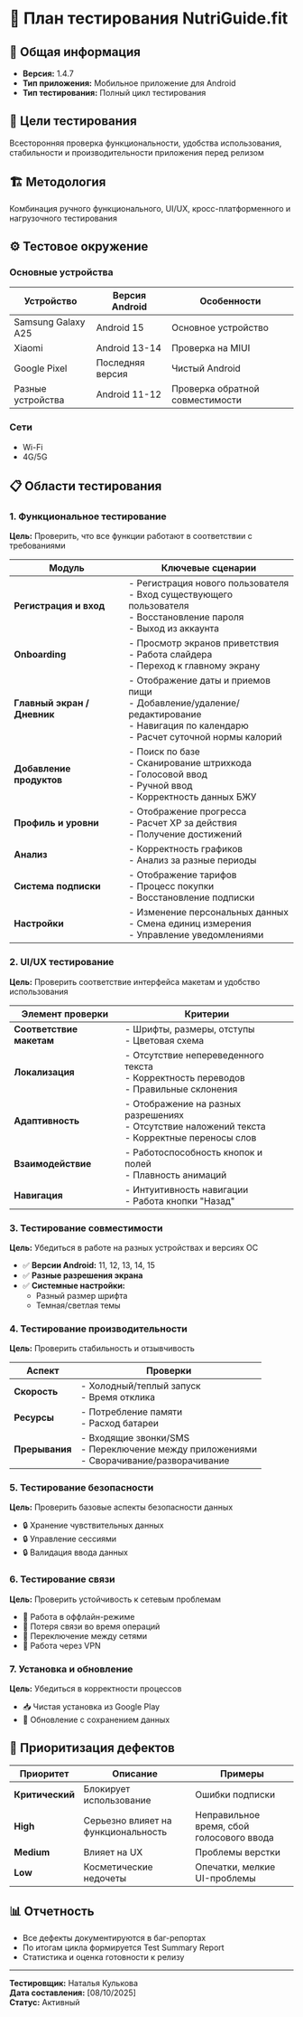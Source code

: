 # 🧪 План тестирования NutriGuide.fit

## 📱 Общая информация
- **Версия:** 1.4.7
- **Тип приложения:** Мобильное приложение для Android
- **Тип тестирования:** Полный цикл тестирования

## 🎯 Цели тестирования
Всесторонняя проверка функциональности, удобства использования, стабильности и производительности приложения перед релизом

## 🏗 Методология
Комбинация ручного функционального, UI/UX, кросс-платформенного и нагрузочного тестирования

## ⚙️ Тестовое окружение

### Основные устройства
| Устройство | Версия Android | Особенности |
|------------|----------------|-------------|
| Samsung Galaxy A25 | Android 15 | Основное устройство |
| Xiaomi | Android 13-14 | Проверка на MIUI |
| Google Pixel | Последняя версия | Чистый Android |
| Разные устройства | Android 11-12 | Проверка обратной совместимости |

### Сети
- Wi-Fi
- 4G/5G

## 📋 Области тестирования

### 1. Функциональное тестирование
**Цель:** Проверить, что все функции работают в соответствии с требованиями

| Модуль | Ключевые сценарии |
|--------|-------------------|
| **Регистрация и вход** | - Регистрация нового пользователя<br>- Вход существующего пользователя<br>- Восстановление пароля<br>- Выход из аккаунта |
| **Onboarding** | - Просмотр экранов приветствия<br>- Работа слайдера<br>- Переход к главному экрану |
| **Главный экран / Дневник** | - Отображение даты и приемов пищи<br>- Добавление/удаление/редактирование<br>- Навигация по календарю<br>- Расчет суточной нормы калорий |
| **Добавление продуктов** | - Поиск по базе<br>- Сканирование штрихкода<br>- Голосовой ввод<br>- Ручной ввод<br>- Корректность данных БЖУ |
| **Профиль и уровни** | - Отображение прогресса<br>- Расчет XP за действия<br>- Получение достижений |
| **Анализ** | - Корректность графиков<br>- Анализ за разные периоды |
| **Система подписки** | - Отображение тарифов<br>- Процесс покупки<br>- Восстановление подписки |
| **Настройки** | - Изменение персональных данных<br>- Смена единиц измерения<br>- Управление уведомлениями |

### 2. UI/UX тестирование
**Цель:** Проверить соответствие интерфейса макетам и удобство использования

| Элемент проверки | Критерии |
|------------------|----------|
| **Соответствие макетам** | - Шрифты, размеры, отступы<br>- Цветовая схема |
| **Локализация** | - Отсутствие непереведенного текста<br>- Корректность переводов<br>- Правильные склонения |
| **Адаптивность** | - Отображение на разных разрешениях<br>- Отсутствие наложений текста<br>- Корректные переносы слов |
| **Взаимодействие** | - Работоспособность кнопок и полей<br>- Плавность анимаций |
| **Навигация** | - Интуитивность навигации<br>- Работа кнопки "Назад" |

### 3. Тестирование совместимости
**Цель:** Убедиться в работе на разных устройствах и версиях ОС

- ✅ **Версии Android:** 11, 12, 13, 14, 15
- ✅ **Разные разрешения экрана**
- ✅ **Системные настройки:**
  - Разный размер шрифта
  - Темная/светлая темы

### 4. Тестирование производительности
**Цель:** Проверить стабильность и отзывчивость

| Аспект | Проверки |
|--------|----------|
| **Скорость** | - Холодный/теплый запуск<br>- Время отклика |
| **Ресурсы** | - Потребление памяти<br>- Расход батареи |
| **Прерывания** | - Входящие звонки/SMS<br>- Переключение между приложениями<br>- Сворачивание/разворачивание |

### 5. Тестирование безопасности
**Цель:** Проверить базовые аспекты безопасности данных

- 🔒 Хранение чувствительных данных
- 🔒 Управление сессиями
- 🔒 Валидация ввода данных

### 6. Тестирование связи
**Цель:** Проверить устойчивость к сетевым проблемам

- 📶 Работа в оффлайн-режиме
- 📶 Потеря связи во время операций
- 📶 Переключение между сетями
- 📶 Работа через VPN

### 7. Установка и обновление
**Цель:** Убедиться в корректности процессов

- 📥 Чистая установка из Google Play
- 🔄 Обновление с сохранением данных

## 🚨 Приоритизация дефектов

| Приоритет | Описание | Примеры |
|-----------|----------|---------|
| **Критический** | Блокирует использование | Ошибки подписки |
| **High** | Серьезно влияет на функциональность | Неправильное время, сбой голосового ввода |
| **Medium** | Влияет на UX | Проблемы верстки |
| **Low** | Косметические недочеты | Опечатки, мелкие UI-проблемы |

## 📊 Отчетность

- Все дефекты документируются в баг-репортах
- По итогам цикла формируется Test Summary Report
- Статистика и оценка готовности к релизу

---

**Тестировщик:** Наталья Кулькова  
**Дата составления:** [08/10/2025]  
**Статус:** Активный
										
